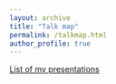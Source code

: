 ```yaml
---
layout: archive
title: "Talk map"
permalink: /talkmap.html
author_profile: true
---
```


[List of my presentations](./talks.html)
